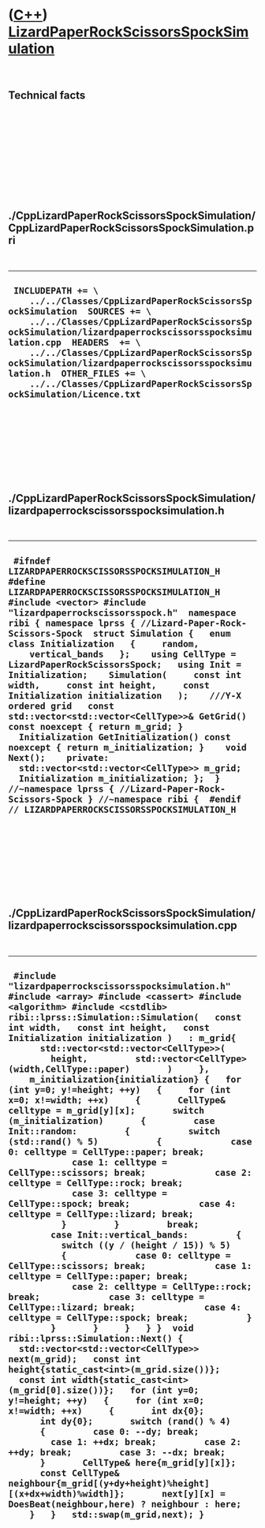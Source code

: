 
 

 

 

 

 

([C++](Cpp.md)) [LizardPaperRockScissorsSpockSimulation](CppLizardPaperRockScissorsSpockSimulation.md)
========================================================================================================

 

Technical facts
---------------

 

 

 

 

 

 

./CppLizardPaperRockScissorsSpockSimulation/CppLizardPaperRockScissorsSpockSimulation.pri
-----------------------------------------------------------------------------------------

 

  --------------------------------------------------------------------------------------------------------------------------------------------------------------------------------------------------------------------------------------------------------------------------------------------------------------------------------------------------------------------------------------------------------------------
  ` INCLUDEPATH += \     ../../Classes/CppLizardPaperRockScissorsSpockSimulation  SOURCES += \     ../../Classes/CppLizardPaperRockScissorsSpockSimulation/lizardpaperrockscissorsspocksimulation.cpp  HEADERS  += \     ../../Classes/CppLizardPaperRockScissorsSpockSimulation/lizardpaperrockscissorsspocksimulation.h  OTHER_FILES += \     ../../Classes/CppLizardPaperRockScissorsSpockSimulation/Licence.txt`
  --------------------------------------------------------------------------------------------------------------------------------------------------------------------------------------------------------------------------------------------------------------------------------------------------------------------------------------------------------------------------------------------------------------------

 

 

 

 

 

./CppLizardPaperRockScissorsSpockSimulation/lizardpaperrockscissorsspocksimulation.h
------------------------------------------------------------------------------------

 

  ---------------------------------------------------------------------------------------------------------------------------------------------------------------------------------------------------------------------------------------------------------------------------------------------------------------------------------------------------------------------------------------------------------------------------------------------------------------------------------------------------------------------------------------------------------------------------------------------------------------------------------------------------------------------------------------------------------------------------------------------------------------------------------------------------------------------------------------------------------------------------------------------------------------------------------------------------------------------------------
  ` #ifndef LIZARDPAPERROCKSCISSORSSPOCKSIMULATION_H #define LIZARDPAPERROCKSCISSORSSPOCKSIMULATION_H  #include <vector> #include "lizardpaperrockscissorsspock.h"  namespace ribi { namespace lprss { //Lizard-Paper-Rock-Scissors-Spock  struct Simulation {   enum class Initialization   {     random,     vertical_bands   };    using CellType = LizardPaperRockScissorsSpock;   using Init = Initialization;    Simulation(     const int width,     const int height,     const Initialization initialization   );    ///Y-X ordered grid   const std::vector<std::vector<CellType>>& GetGrid() const noexcept { return m_grid; }    Initialization GetInitialization() const noexcept { return m_initialization; }    void Next();    private:    std::vector<std::vector<CellType>> m_grid;   Initialization m_initialization; };  } //~namespace lprss { //Lizard-Paper-Rock-Scissors-Spock } //~namespace ribi {  #endif // LIZARDPAPERROCKSCISSORSSPOCKSIMULATION_H`
  ---------------------------------------------------------------------------------------------------------------------------------------------------------------------------------------------------------------------------------------------------------------------------------------------------------------------------------------------------------------------------------------------------------------------------------------------------------------------------------------------------------------------------------------------------------------------------------------------------------------------------------------------------------------------------------------------------------------------------------------------------------------------------------------------------------------------------------------------------------------------------------------------------------------------------------------------------------------------------------

 

 

 

 

 

./CppLizardPaperRockScissorsSpockSimulation/lizardpaperrockscissorsspocksimulation.cpp
--------------------------------------------------------------------------------------

 

  --------------------------------------------------------------------------------------------------------------------------------------------------------------------------------------------------------------------------------------------------------------------------------------------------------------------------------------------------------------------------------------------------------------------------------------------------------------------------------------------------------------------------------------------------------------------------------------------------------------------------------------------------------------------------------------------------------------------------------------------------------------------------------------------------------------------------------------------------------------------------------------------------------------------------------------------------------------------------------------------------------------------------------------------------------------------------------------------------------------------------------------------------------------------------------------------------------------------------------------------------------------------------------------------------------------------------------------------------------------------------------------------------------------------------------------------------------------------------------------------------------------------------------------------------------------------------------------------------------------------------------------------------------------------------------------------------------------------------------------------------------------------------------------------------------------------------------------------------------------------------------------------------------------------------------------------------------------------------------------------------------------------------------------------------------------------------------------------------------------------------------------------------------------------------
  ` #include "lizardpaperrockscissorsspocksimulation.h"  #include <array> #include <cassert> #include <algorithm> #include <cstdlib>   ribi::lprss::Simulation::Simulation(   const int width,   const int height,   const Initialization initialization )   : m_grid{       std::vector<std::vector<CellType>>(         height,         std::vector<CellType>(width,CellType::paper)       )     },     m_initialization{initialization} {   for (int y=0; y!=height; ++y)   {     for (int x=0; x!=width; ++x)     {       CellType& celltype = m_grid[y][x];       switch (m_initialization)       {         case Init::random:         {           switch (std::rand() % 5)           {             case 0: celltype = CellType::paper; break;             case 1: celltype = CellType::scissors; break;             case 2: celltype = CellType::rock; break;             case 3: celltype = CellType::spock; break;             case 4: celltype = CellType::lizard; break;           }         }         break;         case Init::vertical_bands:         {           switch ((y / (height / 15)) % 5)           {             case 0: celltype = CellType::scissors; break;             case 1: celltype = CellType::paper; break;             case 2: celltype = CellType::rock; break;             case 3: celltype = CellType::lizard; break;             case 4: celltype = CellType::spock; break;           }         }       }     }   } }  void ribi::lprss::Simulation::Next() {   std::vector<std::vector<CellType>> next(m_grid);   const int height{static_cast<int>(m_grid.size())};   const int width{static_cast<int>(m_grid[0].size())};   for (int y=0; y!=height; ++y)   {     for (int x=0; x!=width; ++x)     {       int dx{0};       int dy{0};       switch (rand() % 4)       {         case 0: --dy; break;         case 1: ++dx; break;         case 2: ++dy; break;         case 3: --dx; break;       }       CellType& here{m_grid[y][x]};       const CellType& neighbour{m_grid[(y+dy+height)%height][(x+dx+width)%width]};       next[y][x] = DoesBeat(neighbour,here) ? neighbour : here;     }   }   std::swap(m_grid,next); }`
  --------------------------------------------------------------------------------------------------------------------------------------------------------------------------------------------------------------------------------------------------------------------------------------------------------------------------------------------------------------------------------------------------------------------------------------------------------------------------------------------------------------------------------------------------------------------------------------------------------------------------------------------------------------------------------------------------------------------------------------------------------------------------------------------------------------------------------------------------------------------------------------------------------------------------------------------------------------------------------------------------------------------------------------------------------------------------------------------------------------------------------------------------------------------------------------------------------------------------------------------------------------------------------------------------------------------------------------------------------------------------------------------------------------------------------------------------------------------------------------------------------------------------------------------------------------------------------------------------------------------------------------------------------------------------------------------------------------------------------------------------------------------------------------------------------------------------------------------------------------------------------------------------------------------------------------------------------------------------------------------------------------------------------------------------------------------------------------------------------------------------------------------------------------------------

 

 

 

 

 

 

